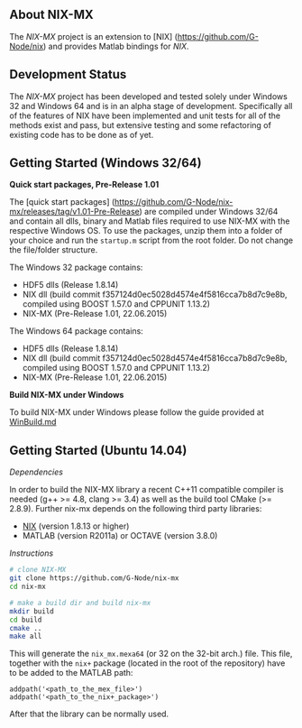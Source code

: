 About NIX-MX
-------------

The *NIX-MX* project is an extension to [NIX] (https://github.com/G-Node/nix) and provides Matlab bindings for *NIX*.


Development Status
------------------

The *NIX-MX* project has been developed and tested solely under Windows 32 and Windows 64 and is in an alpha stage of development. Specifically all of the features of NIX have been implemented and unit tests for all of the methods exist and pass, but extensive testing and some refactoring of existing code has to be done as of yet.


Getting Started (Windows 32/64)
-------------------------------

**Quick start packages, Pre-Release 1.01**

The [quick start packages] (https://github.com/G-Node/nix-mx/releases/tag/v1.01-Pre-Release) are compiled under Windows 32/64 and contain all dlls, binary and Matlab files required to use NIX-MX with the respective Windows OS.
To use the packages, unzip them into a folder of your choice and run the `startup.m` script from the root folder. Do not change the file/folder structure.

The Windows 32 package contains:
- HDF5 dlls (Release 1.8.14)
- NIX dll (build commit f357124d0ec5028d4574e4f5816cca7b8d7c9e8b, compiled using BOOST 1.57.0 and CPPUNIT 1.13.2)
- NIX-MX (Pre-Release 1.01, 22.06.2015)

The Windows 64 package contains:
- HDF5 dlls (Release 1.8.14)
- NIX dll (build commit f357124d0ec5028d4574e4f5816cca7b8d7c9e8b, compiled using BOOST 1.57.0 and CPPUNIT 1.13.2)
- NIX-MX (Pre-Release 1.01, 22.06.2015)


**Build NIX-MX under Windows**

To build NIX-MX under Windows please follow the guide provided at [WinBuild.md](https://github.com/G-Node/nix-mx/blob/master/WinBuild.md)


Getting Started (Ubuntu 14.04)
------------------------------

_Dependencies_

In order to build the NIX-MX library a recent C++11 compatible compiler is needed (g++ >= 4.8, clang >= 3.4)
as well as the build tool CMake (>= 2.8.9). Further nix-mx depends on the following third party libraries:

- [NIX](https://github.com/G-Node/nix) (version 1.8.13 or higher)
- MATLAB (version R2011a) or OCTAVE (version 3.8.0)

_Instructions_

```bash
# clone NIX-MX
git clone https://github.com/G-Node/nix-mx
cd nix-mx

# make a build dir and build nix-mx
mkdir build
cd build
cmake ..
make all
```

This will generate the `nix_mx.mexa64` (or 32 on the 32-bit arch.) file. This file, together with the `nix+` package (located in the root of the repository) have to be added to the MATLAB path:

```
addpath('<path_to_the_mex_file>')
addpath('<path_to_the_nix+_package>')
```

After that the library can be normally used.
